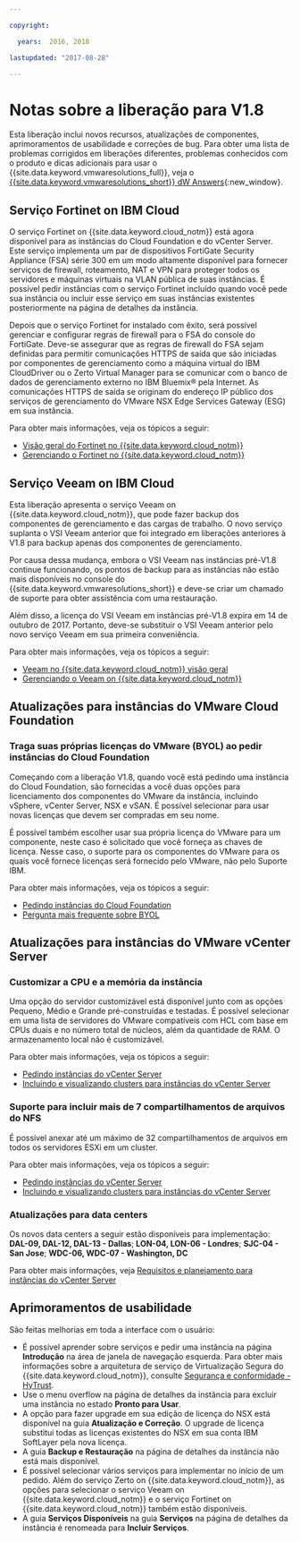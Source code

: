 ```yaml
---

copyright:

  years:  2016, 2018

lastupdated: "2017-08-28"

---
```


# Notas sobre a liberação para V1.8

Esta liberação inclui novos recursos, atualizações de componentes, aprimoramentos de usabilidade e correções de bug. Para obter uma lista de problemas corrigidos em liberações diferentes, problemas conhecidos com o produto e dicas adicionais para usar o {{site.data.keyword.vmwaresolutions_full}}, veja o [{{site.data.keyword.vmwaresolutions_short}} dW Answers](https://developer.ibm.com/answers/topics/cloudvmw/){:new_window}.

## Serviço Fortinet on IBM Cloud

O serviço Fortinet on {{site.data.keyword.cloud_notm}} está agora disponível para as instâncias do Cloud Foundation e do vCenter Server. Este serviço implementa um par de dispositivos FortiGate Security Appliance (FSA) série 300 em um modo altamente disponível para fornecer serviços de firewall, roteamento, NAT e VPN para proteger todos os servidores e máquinas virtuais na VLAN pública de suas instâncias. É possível pedir instâncias com o serviço Fortinet incluído quando você pede sua instância ou incluir esse serviço em suas instâncias existentes posteriormente na página de detalhes da instância.

Depois que o serviço Fortinet for instalado com êxito, será possível gerenciar e configurar regras de firewall para o FSA do console do FortiGate. Deve-se assegurar que as regras de firewall do FSA sejam definidas para permitir comunicações HTTPS de saída que são iniciadas por componentes de gerenciamento como a máquina virtual do IBM CloudDriver ou o Zerto Virtual Manager para se comunicar com o banco de dados de gerenciamento externo no IBM Bluemix® pela Internet. As comunicações HTTPS de saída se originam do endereço IP público dos serviços de gerenciamento do VMware NSX Edge Services Gateway (ESG) em sua instância.

Para obter mais informações, veja os tópicos a seguir:
* [Visão geral do Fortinet no {{site.data.keyword.cloud_notm}}](../services/fsa_considerations.html)
* [ Gerenciando o Fortinet no  {{site.data.keyword.cloud_notm}} ](../services/managingfsa.html)

## Serviço Veeam on IBM Cloud

Esta liberação apresenta o serviço Veeam on {{site.data.keyword.cloud_notm}}, que pode fazer backup dos componentes de gerenciamento e das cargas de trabalho. O novo serviço suplanta o VSI Veeam anterior que foi integrado em liberações anteriores à V1.8 para backup apenas dos componentes de gerenciamento.

Por causa dessa mudança, embora o VSI Veeam nas instâncias pré-V1.8 continue funcionando, os pontos de backup para as instâncias não estão mais disponíveis no console do {{site.data.keyword.vmwaresolutions_short}} e deve-se criar um chamado de suporte para obter assistência com uma restauração.

Além disso, a licença do VSI Veeam em instâncias pré-V1.8 expira em 14 de outubro de 2017. Portanto, deve-se substituir o VSI Veeam anterior pelo novo serviço Veeam em sua primeira conveniência.

Para obter mais informações, veja os tópicos a seguir:
* [Veeam no {{site.data.keyword.cloud_notm}} visão geral](../services/veeam_considerations.html)
* [Gerenciando o Veeam on {{site.data.keyword.cloud_notm}}](../services/managingveeam.html)

## Atualizações para instâncias do VMware Cloud Foundation

### Traga suas próprias licenças do VMware (BYOL) ao pedir instâncias do Cloud Foundation

Começando com a liberação V1.8, quando você está pedindo uma instância do Cloud Foundation, são fornecidas a você duas opções para licenciamento dos componentes do VMware da instância, incluindo vSphere, vCenter Server, NSX e vSAN. É possível selecionar para usar novas licenças que devem ser compradas em seu nome.

É possível também escolher usar sua própria licença do VMware para um componente, neste caso é solicitado que você forneça as chaves de licença. Nesse caso, o suporte para os componentes do VMware para os quais você fornece licenças será fornecido pelo VMware, não pelo Suporte IBM.

Para obter mais informações, veja os tópicos a seguir:
* [Pedindo instâncias do Cloud Foundation](../sddc/sd_orderinginstance.html)
* [Pergunta mais frequente sobre BYOL](faq_byol.html)

## Atualizações para instâncias do VMware vCenter Server

### Customizar a CPU e a memória da instância

Uma opção do servidor customizável está disponível junto com as opções Pequeno, Médio e Grande pré-construídas e testadas. É possível selecionar em uma lista de servidores do VMware compatíveis com HCL com base em CPUs duais e no número total de núcleos, além da quantidade de RAM. O armazenamento local não é customizável.

Para obter mais informações, veja os tópicos a seguir:
* [Pedindo instâncias do vCenter Server](../vcenter/vc_orderinginstance.html)
* [Incluindo e visualizando clusters para instâncias do vCenter Server](../vcenter/vc_addingviewingclusters.html)

### Suporte para incluir mais de 7 compartilhamentos de arquivos do NFS

 É possível anexar até um máximo de 32 compartilhamentos de arquivos em todos os servidores ESXi em um cluster.

 Para obter mais informações, veja os tópicos a seguir:
* [Pedindo instâncias do vCenter Server](../vcenter/vc_orderinginstance.html)
* [Incluindo e visualizando clusters para instâncias do vCenter Server](../vcenter/vc_addingviewingclusters.html)

### Atualizações para data centers

Os novos data centers a seguir estão disponíveis para implementação: **DAL-09, DAL-12, DAL-13 - Dallas**; **LON-04, LON-06 - Londres**; **SJC-04 - San Jose**; **WDC-06, WDC-07 - Washington, DC**

Para obter mais informações, veja [Requisitos e planejamento para instâncias do vCenter Server](../vcenter/vc_planning.html)

## Aprimoramentos de usabilidade

São feitas melhorias em toda a interface com o usuário:
* É possível aprender sobre serviços e pedir uma instância na página **Introdução** na área de janela de navegação esquerda. Para obter mais informações sobre a arquitetura de serviço de Virtualização Segura do {{site.data.keyword.cloud_notm}}, consulte [Segurança e conformidade - HyTrust](https://www.ibm.com/devops/method/content/architecture/virtCloudFoundationPlatform/hytrust).
* Use o menu overflow na página de detalhes da instância para excluir uma instância no estado **Pronto para Usar**.
* A opção para fazer upgrade em sua edição de licença do NSX está disponível na guia **Atualização e Correção**. O upgrade de licença substitui todas as licenças existentes do NSX em sua conta IBM SoftLayer pela nova licença.
* A guia **Backup e Restauração** na página de detalhes da instância não está mais disponível.
* É possível selecionar vários serviços para implementar no início de um pedido. Além do serviço Zerto on {{site.data.keyword.cloud_notm}}, as opções para selecionar o serviço Veeam on {{site.data.keyword.cloud_notm}} e o serviço Fortinet on {{site.data.keyword.cloud_notm}} também estão disponíveis.
* A guia **Serviços Disponíveis** na guia **Serviços** na página de detalhes da instância é renomeada para **Incluir Serviços**.
